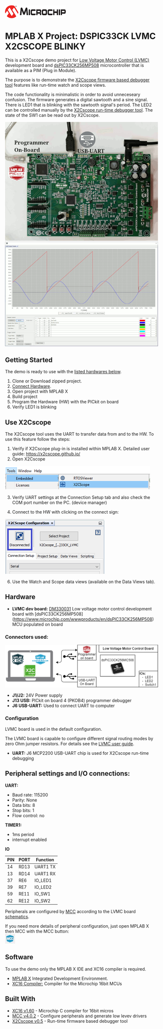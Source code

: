 ![image](images/microchip.jpg) 
# MPLAB X Project: DSPIC33CK LVMC X2CSCOPE BLINKY

This is a X2Cscope demo project for [Low Voltage Motor Control (LVMC)](https://www.microchip.com/DevelopmentTools/ProductDetails/PartNO/DM330031) development board and [dsPIC33CK256MP508](https://www.microchip.com/wwwproducts/en/dsPIC33CK256MP508) microcontroller that is available as a PIM (Plug in Module). 

The purpose is to demonstrate the [X2Cscope firmware based debugger tool](https://x2cscope.github.io/) features like run-time watch and scope views.

The code functionality is minimalistic in order to avoid unneceseary confusion. The firmware generates a digital sawtooth and a sine signal. There is LED1 that is blinking with the sawtooth signal's period. The LED2 can be controlled manually by the [X2Cscope run-time debugger tool](https://x2cscope.github.io/). The state of the SW1 can be read out by X2Cscope.

![HW setup](images/LVMC_Blinky_Connectors.gif)
![X2Cscope](images/Scope_Animated.gif)

## Getting Started

The demo is ready to use with the [listed hardwares below](#hardware).

1. Clone or Download zipped project.
2. [Connect Hardware](#connectors-used).
3. Open project with MPLAB X
4. Build project
5. Program the Hardware (HW) with the PICkit on board
6. Verify LED1 is blinking

## Use X2Cscope

The X2Cscope tool uses the UART to transfer data from and to the HW. To use this feature follow the steps:

1. Verify if X2Cscope plug-in is installed within MPLAB X. Detailed user guide: https://x2cscope.github.io/
2. Open X2Cscope 

![Open X2C MCC](images/open_X2Cscope.png)

3. Verify UART settings at the Connection Setup tab and also check the COM port number on the PC. (device manager)

4. Connect to the HW with clicking on the connect sign:

![Open Button](images/Connect_X2Cscope.png)

6. Use the Watch and Scope data views (available on the Data Views tab).

## Hardware

* **LVMC dev board:** [DM330031](https://www.microchip.com/DevelopmentTools/ProductDetails/PartNO/DM330031) Low voltage motor control development board with [dsPIC33CK256MP508] (https://www.microchip.com/wwwproducts/en/dsPIC33CK256MP508) MCU populated on board

### Connectors used:

![Block Diagram](images/BlockDiagram_HW_Setup.png)

* **J1/J2:** 24V Power supply
* **J13 USB:** PICkit on board 4 (PKOB4) programmer debugger
* **J6 USB-UART:** Used to connect UART to computer 

### Configuration

LVMC board is used in the default configuration. 

The LVMC board is capable to configure different signal routing modes by zero Ohm jumper resistors. For details see the [LVMC user guide](https://www.microchip.com/DevelopmentTools/ProductDetails/PartNO/DM330031). 

* **UART:** J6 MCP2200 USB-UART chip is used for X2Cscope run-time debugging 
## Peripheral settings and I/O connections: 

**UART:**
   * Baud rate: 115200
   * Parity: None
   * Data bits: 8
   * Stop bits: 1
   * Flow control: no

**TIMER1:**
   * 1ms period
   * interrupt enabled

**IO**

| PIN | PORT   | Function |
| ----|--------|----------|
|  14 | RD13   | UART1 TX |
|  13 | RD14   | UART1 RX |
|  37 | RE6    | IO_LED1  |
|  39 | RE7    | IO_LED2  |
|  59 | RE11   | IO_SW1   |
|  62 | RE12   | IO_SW2   |

   Peripherals are configured by [MCC](https://microchipdeveloper.com/mcc:mccgpio) according to the LVMC board [schematics](https://www.microchip.com/DevelopmentTools/ProductDetails/PartNO/DM330031).

   If you need more details of peripheral configuration, just open MPLAB X then MCC with the MCC button:  
   ![MCC Button](images/MCC_Button.jpg)

## Software

To use the demo only the MPLAB X IDE and XC16 compiler is required. 

* [MPLAB X](https://www.microchip.com/mplab/mplab-x-ide) Integrated Development Environment. 
* [XC16 Compiler:](https://www.microchip.com/mplab/compilers) Compiler for the Microchip 16bit MCUs
## Built With

* [XC16 v1.60](https://www.microchip.com/mplab/compilers) - Microchip C compiler for 16bit micros
* [MCC v4.0.2](https://www.microchip.com/mplab/mplab-code-configurator) - Configure peripherals and generate low levev drivers
* [X2Cscope v0.5](https://x2cscope.github.io/) - Run-time firmware based debugger tool
